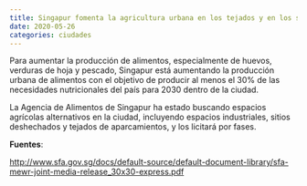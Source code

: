 ```yaml
---
title: Singapur fomenta la agricultura urbana en los tejados y en los sitios desechados
date: 2020-05-26
categories: ciudades
---
```


Para aumentar la producción de alimentos, especialmente de huevos, verduras de hoja y pescado, Singapur está aumentando la producción urbana de alimentos con el objetivo de producir al menos el 30% de las necesidades nutricionales del país para 2030 dentro de la ciudad.
<!--more-->
La Agencia de Alimentos de Singapur ha estado buscando espacios agrícolas alternativos en la ciudad, incluyendo espacios industriales, sitios deshechados y tejados de aparcamientos, y los licitará por fases.

**Fuentes**:

http://www.sfa.gov.sg/docs/default-source/default-document-library/sfa-mewr-joint-media-release_30x30-express.pdf
